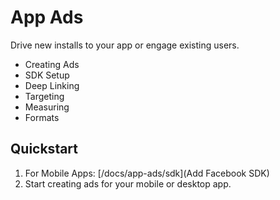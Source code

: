 # App Ads

Drive new installs to your app or engage existing users.

- Creating Ads
- SDK Setup
- Deep Linking
- Targeting
- Measuring
- Formats

## Quickstart

1. For Mobile Apps: [/docs/app-ads/sdk](Add Facebook SDK) 
2. Start creating ads for your mobile or desktop app.
